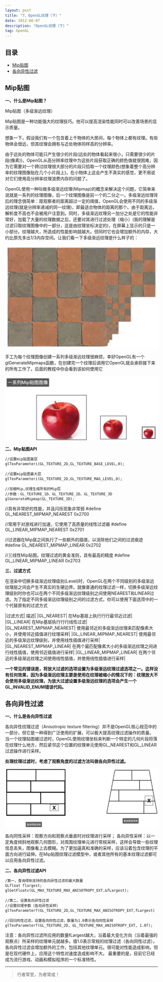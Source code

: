 ```yaml
---
layout: post
title: "7、OpenGL纹理（下）"
date: 2012-06-07
description: "OpenGL纹理（下）"
tag: OpenGL
---
```

 




## 目录
- [Mip贴图](#content1) 
- [各向异性过滤](#content2) 



<!-- ************************************************ -->
## <a id="content1"></a>Mip贴图

**一、什么是Mip贴图？**

Mip贴图（多级渐远纹理）

Mip贴图是一种功能强大的纹理技巧。他可以提高渲染性能同时可以改善场景的显示质量。

想象一下，假设我们有一个包含着上千物体的大房间，每个物体上都有纹理。有些物体会很远，但其纹理会拥有与近处物体同样高的分辨率。

由于远处的物体可能只产生很少的片段(远处的物体看起来很小，只需要很少的片段(像素))，OpenGL从高分辨率纹理中为这些片段获取正确的颜色值就很困难，因为它需要对一个跨过纹理很大部分的片段只拾取一个纹理颜色(想象着整个高分辨率的纹理图像贴在几个小片段上)，在小物体上这会产生不真实的感觉，更不用说对它们使用高分辨率纹理浪费内存的问题了。


OpenGL使用一种叫做多级渐远纹理(Mipmap)的概念来解决这个问题，它简单来说就是一系列的纹理图像，后一个纹理图像是前一个的二分之一。多级渐远纹理背后的理念很简单：距观察者的距离超过一定的阈值，OpenGL会使用不同的多级渐远纹理(就是分辨率递减的同一纹理)，即最适合物体的距离的那个。由于距离远，解析度不高也不会被用户注意到。同时，多级渐远纹理另一加分之处是它的性能非常好，加载了大量的纹理数据之后，还要对其进行过滤处理（缩小）(我的理解是过滤只取纹理图像中的一部分，这是由纹理坐标决定的)，在屏幕上显示的只是一小部分。纹理越大，所造成的性能影响就越大。但同时它也会增加额外的内存，大约比原先多出1/3内存空间。让我们看一下多级渐远纹理是什么样子的：


<img src="/images/OpenGL/add1.png" alt="img">


手工为每个纹理图像创建一系列多级渐远纹理很麻烦，幸好OpenGL有一个glGenerateMipmaps函数，在创建完一个纹理后调用它OpenGL就会承担接下来的所有工作了。后面的教程中你会看到该如何使用它

<img src="/images/OpenGL/add2.png" alt="img">



**二、Mip贴图API**

```
//设置mip贴图基层 
glTexParameteri(GL_TEXTURE_2D,GL_TEXTURE_BASE_LEVEL,0);

//设置mip贴图最大层 
glTexParameteri(GL_TEXTURE_2D,GL_TEXTURE_MAG_LEVEL,0);

//加载Mip,纹理生成所有的Mip层
//参数：GL_TEXTURE_1D、GL_TEXTURE_2D、GL_TEXTURE_3D
glGenerateMipmap(GL_TEXTURE_2D);
```

//具有非常好的性能，并且闪烁现象非常弱
#define GL_NEAREST_MIPMAP_NEAREST 0x2700

//常用于对游戏进行加速，它使用了高质量的线性过滤器
#define GL_LINEAR_MIPMAP_NEAREST 0x2701

//过滤器在Mip层之间执行了一些额外的插值，以消除他们之间的过滤痕迹
#define GL_NEAREST_MIPMAP_LINEAR 0x2702

//三线性Mip贴图。纹理过滤的黄金准则，具有最高的精度
#define GL_LINEAR_MIPMAP_LINEAR 0x2703


**三、过滤方式**

在渲染中切换多级渐远纹理级别(Level)时，OpenGL在两个不同级别的多级渐远纹理层之间会产生不真实的生硬边界。就像普通的纹理过滤一样，切换多级渐远纹理级别时你也可以在两个不同多级渐远纹理级别之间使用NEAREST和LINEAR过滤。为了指定不同多级渐远纹理级别之间的过滤方式，你可以使用下面选项中的一个代替原有的过滤方式


|过滤方式|	描述|
|GL_NEAREST| 在Mip基层上执⾏行行最邻近过滤|
|GL_LINEAR| 在Mip基层执⾏行行线性过滤|
|GL_NEAREST_MIPMAP_NEAREST|	使用最邻近的多级渐远纹理来匹配像素大小，并使用邻近插值进行纹理采样|
|GL_LINEAR_MIPMAP_NEAREST|	使用最邻近的多级渐远纹理级别，并使用线性插值进行采样|
|GL_NEAREST_MIPMAP_LINEAR|	在两个最匹配像素大小的多级渐远纹理之间进行线性插值，使用邻近插值进行采样|
|GL_LINEAR_MIPMAP_LINEAR|	在两个邻近的多级渐远纹理之间使用线性插值，并使用线性插值进行采样|

**一个常见的错误是，将放大过滤的选项设置为多级渐远纹理过滤选项之一。这样没有任何效果，因为多级渐远纹理主要是使用在纹理被缩小的情况下的：纹理放大不会使用多级渐远纹理，为放大过滤设置多级渐远纹理的选项会产生一个GL_INVALID_ENUM错误代码。**



<!-- ************************************************ -->
## <a id="content2"></a>各向异性过滤

**一、什么是各向异性过滤**

各向异性纹理过滤（Anisotropic texture filtering）并不是OpenGL核心规范中的一部分，但它是一种得到广泛使用的扩展，可以极大提高纹理过滤操作的质量。
当一个纹理贴图被过滤时，OpenGL使用纹理坐标来判断一个特定的几何片段将落在纹理什么地方，然后紧邻这个位置的纹理单元使用GL_NEAREST和GL_LINEAR过滤操作进行采样。

**处理纹理过滤时，考虑了观察角度的过滤方法叫做各向异性过滤。**

<img src="/images/OpenGL/add3.png" alt="img">


各向同性采样：观察方向和观察点垂直时对纹理进行采样；
各向异性采样：以一定角度倾斜地观察几何图形，对周围纹理单元进行常规采样，这样会导致一些纹理信息丢失，图像看上去模糊。为了更加逼真和准确的采样，应该沿着包含纹理的平面方向进行延伸。在Mip贴图纹理过滤模型中，或者其他所有的基本纹理过滤都可以应用各向异性过滤。


**二、各向异性过滤API**

```
/第一，查询得到支持的各向异性过滤的最大数量
GLfloat flargest;
glGetFloatv(GL_MAX_TEXTURE_MAX_ANISOTROPY_EXT,&fLargest); 

//第二，设置各向异性过滤
//设置纹理参数（各向异性采样）
glTexParameterf(GL_TEXTURE_2D,GL_TEXTURE_MAX_ANISOTROPY_EXT,fLargest)

//回归同性过滤，设置各向同性过滤，数量为1.0表示各向同性采样
glTexParameterf(GL_TEXTURE_2D, GL_TEXTURE_MAX_ANISOTROPY_EXT, 1.0f);
```

注意：各向异性过滤所应用的数量fLargest越大，沿着最大变化方向（沿着最强的观察点）所采样的纹理单元就越多。值1.0表示常规的纹理过滤（各向同性过滤）。
各向异性过滤会增加额外的工作，包括其他纹理单元。很可能对性能造成影响，但是在现代硬件上，应用这个特性对速度造成影响不大。
最重要的是，目前它已经成为流行游戏、动画和模拟程序的一个标准特性。









----------
>  行者常至，为者常成！


